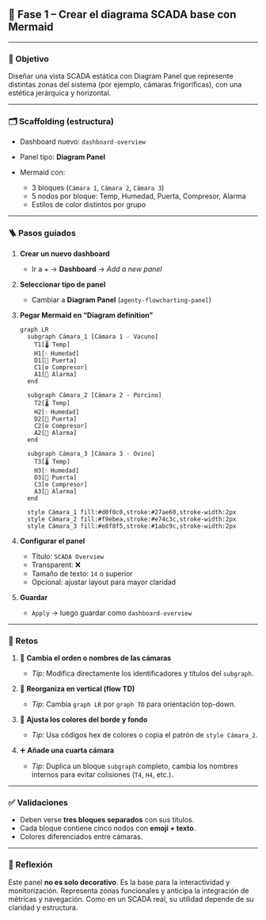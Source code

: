 

## 🧩 Fase 1 – Crear el diagrama SCADA base con Mermaid

---

### 🎯 Objetivo

Diseñar una vista SCADA estática con Diagram Panel que represente distintas zonas del sistema (por ejemplo, cámaras frigoríficas), con una estética jerárquica y horizontal.

---

### 🗂️ Scaffolding (estructura)

* Dashboard nuevo: `dashboard-overview`
* Panel tipo: **Diagram Panel**
* Mermaid con:

  * 3 bloques (`Cámara 1`, `Cámara 2`, `Cámara 3`)
  * 5 nodos por bloque: Temp, Humedad, Puerta, Compresor, Alarma
  * Estilos de color distintos por grupo

---

### 🪜 Pasos guiados

1. **Crear un nuevo dashboard**

   * Ir a *+* → **Dashboard** → *Add a new panel*

2. **Seleccionar tipo de panel**

   * Cambiar a **Diagram Panel** (`agenty-flowcharting-panel`)

3. **Pegar Mermaid en “Diagram definition”**

   ```mermaid
   graph LR
     subgraph Cámara_1 [Cámara 1 - Vacuno]
       T1[🌡️ Temp]
       H1[💧 Humedad]
       D1[🚪 Puerta]
       C1[⚙️ Compresor]
       A1[🚨 Alarma]
     end

     subgraph Cámara_2 [Cámara 2 - Porcino]
       T2[🌡️ Temp]
       H2[💧 Humedad]
       D2[🚪 Puerta]
       C2[⚙️ Compresor]
       A2[🚨 Alarma]
     end

     subgraph Cámara_3 [Cámara 3 - Ovino]
       T3[🌡️ Temp]
       H3[💧 Humedad]
       D3[🚪 Puerta]
       C3[⚙️ Compresor]
       A3[🚨 Alarma]
     end

     style Cámara_1 fill:#d0f0c0,stroke:#27ae60,stroke-width:2px
     style Cámara_2 fill:#f9ebea,stroke:#e74c3c,stroke-width:2px
     style Cámara_3 fill:#e8f8f5,stroke:#1abc9c,stroke-width:2px
   ```

4. **Configurar el panel**

   * Título: `SCADA Overview`
   * Transparent: ❌
   * Tamaño de texto: `14` o superior
   * Opcional: ajustar layout para mayor claridad

5. **Guardar**

   * `Apply` → luego guardar como `dashboard-overview`

---

### 🎯 Retos

1. 🔄 **Cambia el orden o nombres de las cámaras**

   * *Tip:* Modifica directamente los identificadores y títulos del `subgraph`.

2. 🔁 **Reorganiza en vertical (flow TD)**

   * *Tip:* Cambia `graph LR` por `graph TD` para orientación top-down.

3. 🎨 **Ajusta los colores del borde y fondo**

   * *Tip:* Usa códigos hex de colores o copia el patrón de `style Cámara_2`.

4. ➕ **Añade una cuarta cámara**

   * *Tip:* Duplica un bloque `subgraph` completo, cambia los nombres internos para evitar colisiones (`T4`, `H4`, etc.).

---

### ✅ Validaciones

* Deben verse **tres bloques separados** con sus títulos.
* Cada bloque contiene cinco nodos con **emoji + texto**.
* Colores diferenciados entre cámaras.

---

### 💬 Reflexión

Este panel **no es solo decorativo**. Es la base para la interactividad y monitorización. Representa zonas funcionales y anticipa la integración de métricas y navegación. Como en un SCADA real, su utilidad depende de su claridad y estructura.